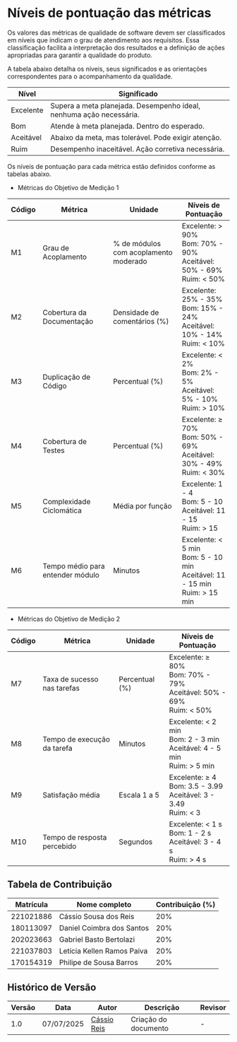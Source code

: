 # Níveis de pontuação das métricas

Os valores das métricas de qualidade de software devem ser classificados em níveis que indicam o grau de atendimento aos requisitos. Essa classificação facilita a interpretação dos resultados e a definição de ações apropriadas para garantir a qualidade do produto.

A tabela abaixo detalha os níveis, seus significados e as orientações correspondentes para o acompanhamento da qualidade.

| Nível     | Significado                                                         |
| --------- | ------------------------------------------------------------------- |
| Excelente | Supera a meta planejada. Desempenho ideal, nenhuma ação necessária. |
| Bom       | Atende à meta planejada. Dentro do esperado.                        |
| Aceitável | Abaixo da meta, mas tolerável. Pode exigir atenção.                 |
| Ruim      | Desempenho inaceitável. Ação corretiva necessária.                  |

Os níveis de pontuação para cada métrica estão definidos conforme as tabelas abaixo.

- Métricas do Objetivo de Medição 1

| Código | Métrica                   | Unidade                     | Níveis de Pontuação                                                                                       |
|--------|---------------------------|-----------------------------|---------------------------------------------------------------------------------------------------------|
| M1     | Grau de Acoplamento       | % de módulos com acoplamento moderado | Excelente: > 90% <br> Bom: 70% - 90% <br> Aceitável: 50% - 69% <br> Ruim: < 50%                    |
| M2     | Cobertura da Documentação | Densidade de comentários (%)| Excelente: 25% - 35% <br> Bom: 15% - 24% <br> Aceitável: 10% - 14% <br> Ruim: < 10%                      |
| M3     | Duplicação de Código      | Percentual (%)             | Excelente: < 2% <br> Bom: 2% - 5% <br> Aceitável: 5% - 10% <br> Ruim: > 10%                              |
| M4     | Cobertura de Testes       | Percentual (%)             | Excelente: ≥ 70% <br> Bom: 50% - 69% <br> Aceitável: 30% - 49% <br> Ruim: < 30%                            |
| M5     | Complexidade Ciclomática  | Média por função           | Excelente: 1 - 4 <br> Bom: 5 - 10 <br> Aceitável: 11 - 15 <br> Ruim: > 15                                |
| M6     | Tempo médio para entender módulo | Minutos                   | Excelente: < 5 min <br> Bom: 5 - 10 min <br> Aceitável: 11 - 15 min <br> Ruim: > 15 min                  |

- Métricas do Objetivo de Medição 2

| Código | Métrica                   | Unidade               | Níveis de Pontuação                                                                                 |
|--------|---------------------------|----------------------|---------------------------------------------------------------------------------------------------|
| M7     | Taxa de sucesso nas tarefas | Percentual (%)       | Excelente: ≥ 80% <br> Bom: 70% - 79% <br> Aceitável: 50% - 69% <br> Ruim: < 50%                    |
| M8     | Tempo de execução da tarefa | Minutos              | Excelente: < 2 min <br> Bom: 2 - 3 min <br> Aceitável: 4 - 5 min <br> Ruim: > 5 min                |
| M9     | Satisfação média            | Escala 1 a 5         | Excelente: ≥ 4 <br> Bom: 3.5 - 3.99 <br> Aceitável: 3 - 3.49 <br> Ruim: < 3                        |
| M10    | Tempo de resposta percebido | Segundos             | Excelente: < 1 s <br> Bom: 1 - 2 s <br> Aceitável: 3 - 4 s <br> Ruim: > 4 s                        |

## Tabela de Contribuição

| Matrícula | Nome completo              | Contribuição (%) |
| --------- | -------------------------- | ---------------- |
| 221021886 | Cássio Sousa dos Reis      | 20%              |
| 180113097 | Daniel Coimbra dos Santos  | 20%              |
| 202023663 | Gabriel Basto Bertolazi    | 20%              |
| 221037803 | Letícia Kellen Ramos Paiva | 20%              |
| 170154319 | Philipe de Sousa Barros    | 20%              |

## Histórico de Versão

| Versão | Data       | Autor                                      | Descrição            | Revisor |
| ------ | ---------- | ------------------------------------------ | -------------------- | ------- |
| 1.0    | 07/07/2025 | [Cássio Reis](https://github.com/csreis72) | Criação do documento | -       |

